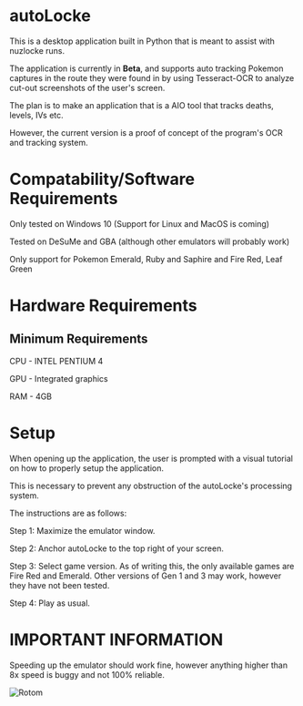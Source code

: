 # autoLocke

This is a desktop application built in Python that is meant to assist with
nuzlocke runs.

The application is currently in **Beta**, and supports auto tracking Pokemon captures
in the route they were found in by using Tesseract-OCR to analyze cut-out screenshots of the
user's screen.

The plan is to make an application that is a AIO tool that tracks deaths, levels, IVs etc.

However, the current version is a proof of concept of the program's OCR and tracking system.

# Compatability/Software Requirements


Only tested on Windows 10 (Support for Linux and MacOS is coming)


Tested on DeSuMe and GBA (although other emulators will probably work)


Only support for Pokemon Emerald, Ruby and Saphire and Fire Red, Leaf Green

# Hardware Requirements

## Minimum Requirements

CPU -  INTEL PENTIUM 4 

GPU - Integrated graphics

RAM - 4GB 



# Setup

When opening up the application, the user is prompted with
a visual tutorial on how to properly setup the application.

This is necessary to prevent any obstruction of the autoLocke's 
processing system.

The instructions are as follows:

Step 1: Maximize the emulator window.

Step 2: Anchor autoLocke to the top right of your screen.

Step 3: Select game version. As of writing this, the only available
games are Fire Red and Emerald. Other versions of Gen 1 and 3 may work,
however they have not been tested.

Step 4: Play as usual.

# IMPORTANT INFORMATION

Speeding up the emulator should work fine, however anything higher than 8x speed 
is buggy and not 100% reliable.













![Rotom](https://assets.pokemon.com/assets/cms2/img/pokedex/full/479.png)

